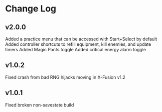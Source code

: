 
# Change Log

## v2.0.0

 Added a practice menu that can be accessed with Start+Select by default
 Added controller shortcuts to refill equipment, kill enemies, and update timers
 Added Magic Pants toggle
 Added critical energy alarm toggle

## v1.0.2

 Fixed crash from bad RNG hijacks moving in X-Fusion v1.2

## v1.0.1

 Fixed broken non-savestate build
